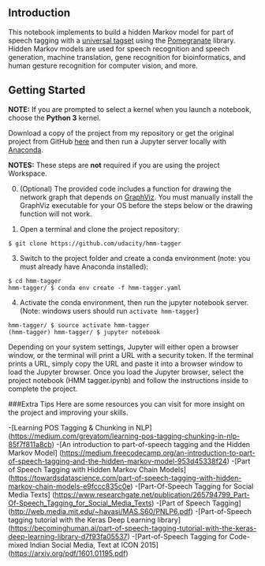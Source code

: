 ## Introduction

This notebook implements  to build a hidden Markov model for part of speech tagging with a [universal tagset](http://www.petrovi.de/data/universal.pdf) using the [Pomegranate](https://github.com/jmschrei/pomegranate) library. Hidden Markov models are used for speech recognition and speech generation, machine translation, gene recognition for bioinformatics, and human gesture recognition for computer vision, and more.

## Getting Started

**NOTE:** If you are prompted to select a kernel when you launch a notebook, choose the **Python 3** kernel.

Download a copy of the project from my repository or get the original project from GitHub [here](https://github.com/udacity/hmm-tagger) and then run a Jupyter server locally with [Anaconda](https://www.anaconda.com/download/).

**NOTES:** These steps are **not** required if you are using the project Workspace.

0. (Optional) The provided code includes a function for drawing the network graph that depends on [GraphViz](http://www.graphviz.org/). You must manually install the GraphViz executable for your OS before the steps below or the drawing function will not work.

1. Open a terminal and clone the project repository:
```
$ git clone https://github.com/udacity/hmm-tagger
```

3. Switch to the project folder and create a conda environment (note: you must already have Anaconda installed):
```
$ cd hmm-tagger
hmm-tagger/ $ conda env create -f hmm-tagger.yaml
```

4. Activate the conda environment, then run the jupyter notebook server. (Note: windows users should run `activate hmm-tagger`)
```
hmm-tagger/ $ source activate hmm-tagger
(hmm-tagger) hmm-tagger/ $ jupyter notebook
```

Depending on your system settings, Jupyter will either open a browser window, or the terminal will print a URL with a security token. If the terminal prints a URL, simply copy the URL and paste it into a browser window to load the Jupyter browser. Once you load the Jupyter browser, select the project notebook (HMM tagger.ipynb) and follow the instructions inside to complete the project.

###Extra Tips
Here are some resources you can visit for more insight on the project and improving your skills.

-[Learning POS Tagging & Chunking in NLP] (https://medium.com/greyatom/learning-pos-tagging-chunking-in-nlp-85f7f811a8cb)
-[An introduction to part-of-speech tagging and the Hidden Markov Model] (https://medium.freecodecamp.org/an-introduction-to-part-of-speech-tagging-and-the-hidden-markov-model-953d45338f24)
-[Part of Speech Tagging with Hidden Markov Chain Models] (https://towardsdatascience.com/part-of-speech-tagging-with-hidden-markov-chain-models-e9fccc835c0e)
-[Part-Of-Speech Tagging for Social Media Texts] (https://www.researchgate.net/publication/265794799_Part-Of-Speech_Tagging_for_Social_Media_Texts)
-[Part of Speech Tagging] (http://web.media.mit.edu/~havasi/MAS.S60/PNLP6.pdf)
-[Part-of-Speech tagging tutorial with the Keras Deep Learning library] (https://becominghuman.ai/part-of-speech-tagging-tutorial-with-the-keras-deep-learning-library-d7f93fa05537)
-[Part-of-Speech Tagging for Code-mixed Indian Social Media, Text at ICON 2015] (https://arxiv.org/pdf/1601.01195.pdf)
